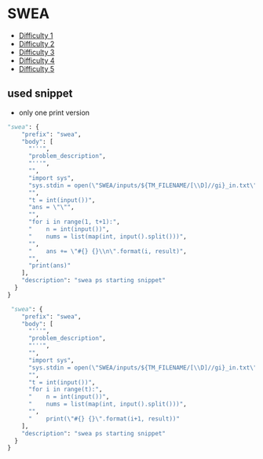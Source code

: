 # SWEA

- [Difficulty 1](d1)
- [Difficulty 2](d2)
- [Difficulty 3](d3)
- [Difficulty 4](d4)
- [Difficulty 5](d5)

## used snippet

- only one print version

```python
"swea": {
    "prefix": "swea",
    "body": [
      "'''",
      "problem_description",
      "'''",
      "",
      "import sys",
      "sys.stdin = open(\"SWEA/inputs/${TM_FILENAME/[\\D]//gi}_in.txt\", \"r\")",
      "",
      "t = int(input())",
      "ans = \"\"",
      "",
      "for i in range(1, t+1):",
      "    n = int(input())",
      "    nums = list(map(int, input().split()))",
      "",
      "    ans += \"#{} {}\\n\".format(i, result)",
      "",
      "print(ans)"
    ],
    "description": "swea ps starting snippet"
  }
}
```

```python
 "swea": {
    "prefix": "swea",
    "body": [
      "'''",
      "problem_description",
      "'''",
      "",
      "import sys",
      "sys.stdin = open(\"SWEA/inputs/${TM_FILENAME/[\\D]//gi}_in.txt\", \"r\")",
      "",
      "t = int(input())",
      "for i in range(t):",
      "    n = int(input())",
      "    nums = list(map(int, input().split()))",
      "",
      "    print(\"#{} {}\".format(i+1, result))"
    ],
    "description": "swea ps starting snippet"
  }
}
```
